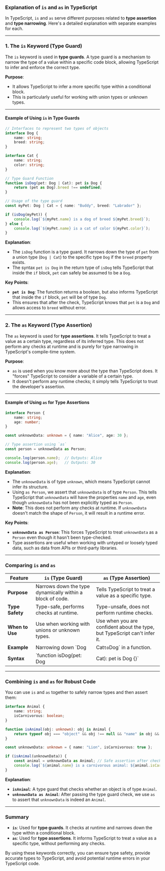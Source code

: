 ### **Explanation of `is` and `as` in TypeScript**

In TypeScript, `is` and `as` serve different purposes related to **type assertion** and **type narrowing**. Here's a detailed explanation with separate examples for each.

---

### **1. The `is` Keyword (Type Guard)**

The `is` keyword is used in **type guards**. A type guard is a mechanism to narrow the type of a value within a specific code block, allowing TypeScript to infer and enforce the correct type.

**Purpose**:
- It allows TypeScript to infer a more specific type within a conditional block.
- This is particularly useful for working with union types or unknown types.

---

#### **Example of Using `is` in Type Guards**

```typescript
// Interfaces to represent two types of objects
interface Dog {
    name: string;
    breed: string;
}

interface Cat {
    name: string;
    color: string;
}

// Type Guard Function
function isDog(pet: Dog | Cat): pet is Dog {
    return (pet as Dog).breed !== undefined;
}

// Usage of the type guard
const myPet: Dog | Cat = { name: "Buddy", breed: "Labrador" };

if (isDog(myPet)) {
    console.log(`${myPet.name} is a dog of breed ${myPet.breed}`);
} else {
    console.log(`${myPet.name} is a cat of color ${myPet.color}`);
}
```

**Explanation**:
- The `isDog` function is a type guard. It narrows down the type of `pet` from a union type (`Dog | Cat`) to the specific type `Dog` if the `breed` property exists.
- The syntax `pet is Dog` in the return type of `isDog` tells TypeScript that inside the `if` block, `pet` can safely be assumed to be a `Dog`.

**Key Points**:
- **`pet is Dog`**: The function returns a boolean, but also informs TypeScript that inside the `if` block, `pet` will be of type `Dog`.
- This ensures that after the check, TypeScript knows that `pet` is a `Dog` and allows access to `breed` without error.

---

### **2. The `as` Keyword (Type Assertion)**

The `as` keyword is used for **type assertions**. It tells TypeScript to treat a value as a certain type, regardless of its inferred type. This does not perform any checks at runtime and is purely for type narrowing in TypeScript's compile-time system.

**Purpose**:
- `as` is used when you know more about the type than TypeScript does. It "forces" TypeScript to consider a variable of a certain type.
- It doesn't perform any runtime checks; it simply tells TypeScript to trust the developer's assertion.

---

#### **Example of Using `as` for Type Assertions**

```typescript
interface Person {
    name: string;
    age: number;
}

const unknownData: unknown = { name: "Alice", age: 30 };

// Type assertion using `as`
const person = unknownData as Person;

console.log(person.name);  // Outputs: Alice
console.log(person.age);   // Outputs: 30
```

**Explanation**:
- The `unknownData` is of type `unknown`, which means TypeScript cannot infer its structure. 
- Using `as Person`, we assert that `unknownData` is of type `Person`. This tells TypeScript that `unknownData` will have the properties `name` and `age`, even though `unknownData` has not been explicitly typed as `Person`.
- **Note**: This does not perform any checks at runtime. If `unknownData` doesn't match the shape of `Person`, it will result in a runtime error.

**Key Points**:
- **`unknownData as Person`**: This forces TypeScript to treat `unknownData` as a `Person` even though it hasn't been type-checked.
- Type assertions are useful when working with untyped or loosely typed data, such as data from APIs or third-party libraries.

---

### **Comparing `is` and `as`**

| Feature                | `is` (Type Guard)                                          | `as` (Type Assertion)                                |
|------------------------|------------------------------------------------------------|------------------------------------------------------|
| **Purpose**            | Narrows down the type dynamically within a block of code.  | Tells TypeScript to treat a value as a specific type. |
| **Type Safety**        | Type-safe, performs checks at runtime.                    | Type-unsafe, does not perform runtime checks.        |
| **When to Use**        | Use when working with unions or unknown types.            | Use when you are confident about the type, but TypeScript can't infer it. |
| **Example**            | Narrowing down `Dog | Cat` to `Dog` in a function.        | Forcing a value to be a certain type, even if TypeScript cannot infer it. |
| **Syntax**             | `function isDog(pet: Dog | Cat): pet is Dog {}`            | `let person = unknownData as Person;`                |

---

### **Combining `is` and `as` for Robust Code**

You can use `is` and `as` together to safely narrow types and then assert them:

```typescript
interface Animal {
    name: string;
    isCarnivorous: boolean;
}

function isAnimal(obj: unknown): obj is Animal {
    return typeof obj === "object" && obj !== null && "name" in obj && "isCarnivorous" in obj;
}

const unknownData: unknown = { name: "Lion", isCarnivorous: true };

if (isAnimal(unknownData)) {
    const animal = unknownData as Animal; // Safe assertion after checking
    console.log(`${animal.name} is a carnivorous animal: ${animal.isCarnivorous}`);
}
```

**Explanation**:
- **`isAnimal`**: A type guard that checks whether an object is of type `Animal`.
- **`unknownData as Animal`**: After passing the type guard check, we use `as` to assert that `unknownData` is indeed an `Animal`.

---

### **Summary**

- **`is`**: Used for **type guards**. It checks at runtime and narrows down the type within a conditional block.
- **`as`**: Used for **type assertions**. It informs TypeScript to treat a value as a specific type, without performing any checks.

By using these keywords correctly, you can ensure type safety, provide accurate types to TypeScript, and avoid potential runtime errors in your TypeScript code.
